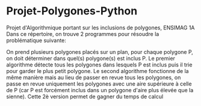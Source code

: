 # Projet-Polygones-Python
Projet d'Algorithmique portant sur les inclusions de polygones, ENSIMAG 1A
Dans ce répertoire, on trouve 2 programmes pour résoudre la problématique suivante:

On prend plusieurs polygones placés sur un plan, pour chaque polygone P, on doit déterminer dans quel(s) polygone(s) est inclus P. Le premier algorithme détecte tous les polygones
dans lesquels P est inclus puis il trie pour garder le plus petit polygone.
Le second algorithme fonctionne de la même manière mais au lieu de passer en revue tous les polygones, on passe en revue uniquement les polygones avec une aire supérieure à 
celle de P (car P est forcément inclus dans un polygone d'aire plus élevée que la sienne). Cette 2è version permet de gagner du temps de calcul
